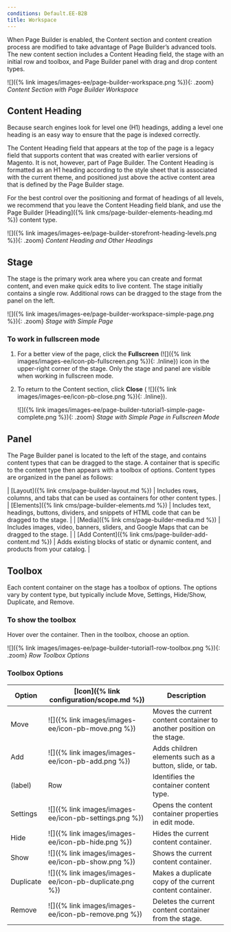 ```yaml
---
conditions: Default.EE-B2B
title: Workspace
---
```


When Page Builder is enabled, the Content section and content creation process are modified to take advantage of Page Builder’s advanced tools. The new content section includes a Content Heading field, the stage with an initial row and toolbox, and Page Builder panel with drag and drop content types.

![]({% link images/images-ee/page-builder-workspace.png %}){: .zoom}
_Content Section with Page Builder Workspace_

## Content Heading

Because search engines look for level one (H1) headings, adding a level one heading is an easy way to ensure that the page is indexed correctly.

The Content Heading field that appears at the top of the page is a legacy field that supports content that was created with earlier versions of Magento. It is not, however, part of Page Builder. The Content Heading is formatted as an H1 heading according to the style sheet that is associated with the current theme, and positioned just above the active content area that is defined by the Page Builder stage.

For the best control over the positioning and format of headings of all levels, we recommend that you leave the Content Heading field blank, and use the Page Builder [Heading]({% link cms/page-builder-elements-heading.md %}) content type.

![]({% link images/images-ee/page-builder-storefront-heading-levels.png %}){: .zoom}
_Content Heading and Other Headings_

## Stage

The stage is the primary work area where you can create and format content, and even make quick edits to live content. The stage initially contains a single row. Additional rows can be dragged to the stage from the panel on the left.

![]({% link images/images-ee/page-builder-workspace-simple-page.png %}){: .zoom}
_Stage with Simple Page_

### To work in fullscreen mode

1. For a better view of the page, click the **Fullscreen** (![]({% link images/images-ee/icon-pb-fullscreen.png %}){: .Inline}) icon in the upper-right corner of the stage. Only the stage and panel are visible when working in fullscreen mode.

1. To return to the Content section, click **Close** ( ![]({% link images/images-ee/icon-pb-close.png %}){: .Inline}).

   ![]({% link images/images-ee/page-builder-tutorial1-simple-page-complete.png %}){: .zoom}
   _Stage with Simple Page in Fullscreen Mode_

## Panel

The Page Builder panel is located to the left of the stage, and contains content types that can be dragged to the stage. A container that is specific to the content type then appears with a toolbox of options. Content types are organized in the panel as follows:

| [Layout]({% link cms/page-builder-layout.md %}) | Includes rows, columns, and tabs that can be used as containers for other content types. |
| [Elements]({% link cms/page-builder-elements.md %}) | Includes text, headings, buttons, dividers, and snippets of HTML code that can be dragged to the stage. |
| [Media]({% link cms/page-builder-media.md %}) | Includes images, video, banners, sliders, and Google Maps that can be dragged to the stage. |
| [Add Content]({% link cms/page-builder-add-content.md %}) | Adds existing blocks of static or dynamic content, and products from your catalog. |

## Toolbox

Each content container on the stage has a toolbox of options. The options vary by content type, but typically include Move, Settings, Hide/Show, Duplicate, and Remove.

### To show the toolbox

Hover over the container. Then in the toolbox, choose an option.

![]({% link images/images-ee/page-builder-tutorial1-row-toolbox.png %}){: .zoom}
_Row Toolbox Options_

### Toolbox Options

| Option    | [Icon]({% link configuration/scope.md %})              | Description                                                           |
| --------- | ------------------------------------------------------------------------ | --------------------------------------------------------------------- |
| Move      | ![]({% link images/images-ee/icon-pb-move.png %})      | Moves the current content container to another position on the stage. |
| Add       | ![]({% link images/images-ee/icon-pb-add.png %})       | Adds children elements such as a button, slide, or tab.               |
| (label)   | Row                                                                      | Identifies the container content type.                                |
| Settings  | ![]({% link images/images-ee/icon-pb-settings.png %})  | Opens the content container properties in edit mode.                  |
| Hide      | ![]({% link images/images-ee/icon-pb-hide.png %})      | Hides the current content container.                                  |
| Show      | ![]({% link images/images-ee/icon-pb-show.png %})      | Shows the current content container.                                  |
| Duplicate | ![]({% link images/images-ee/icon-pb-duplicate.png %}) | Makes a duplicate copy of the current content container.              |
| Remove    | ![]({% link images/images-ee/icon-pb-remove.png %})    | Deletes the current content container from the stage.                 |
